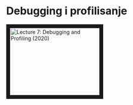 # Debugging i profilisanje

<a href="http://www.youtube.com/watch?feature=player_embedded&v=l812pUnKxME
" target="_blank"><img src="" 
alt="Lecture 7: Debugging and Profiling (2020)" width="240" height="180" border="10" /></a>
